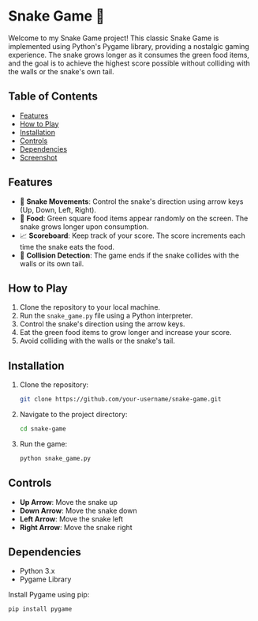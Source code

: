# Snake Game 🐍

Welcome to my Snake Game project! This classic Snake Game is implemented using Python's Pygame library, providing a nostalgic gaming experience. The snake grows longer as it consumes the green food items, and the goal is to achieve the highest score possible without colliding with the walls or the snake's own tail.

## Table of Contents
- [Features](#features)
- [How to Play](#how-to-play)
- [Installation](#installation)
- [Controls](#controls)
- [Dependencies](#dependencies)
- [Screenshot](#screenshot)

## Features
- 🐍 **Snake Movements**: Control the snake's direction using arrow keys (Up, Down, Left, Right).
- 🍎 **Food**: Green square food items appear randomly on the screen. The snake grows longer upon consumption.
- 📈 **Scoreboard**: Keep track of your score. The score increments each time the snake eats the food.
- 🚫 **Collision Detection**: The game ends if the snake collides with the walls or its own tail.

## How to Play
1. Clone the repository to your local machine.
2. Run the `snake_game.py` file using a Python interpreter.
3. Control the snake's direction using the arrow keys.
4. Eat the green food items to grow longer and increase your score.
5. Avoid colliding with the walls or the snake's tail.

## Installation
1. Clone the repository:
    ```bash
    git clone https://github.com/your-username/snake-game.git
    ```
2. Navigate to the project directory:
    ```bash
    cd snake-game
    ```
3. Run the game:
    ```bash
    python snake_game.py
    ```

## Controls
- **Up Arrow**: Move the snake up
- **Down Arrow**: Move the snake down
- **Left Arrow**: Move the snake left
- **Right Arrow**: Move the snake right

## Dependencies
- Python 3.x
- Pygame Library

Install Pygame using pip:
```bash
pip install pygame



